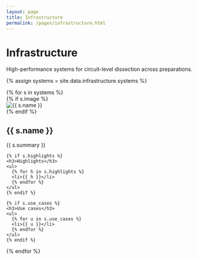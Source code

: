 ```yaml
---
layout: page
title: Infrastructure
permalink: /pages/infrastructure.html
---
```


# Infrastructure

High-performance systems for circuit-level dissection across preparations.

{% assign systems = site.data.infrastructure.systems %}
<div class="grid">
{% for s in systems %}
  <div class="grid-item">
    {% if s.image %}
    <div class="img-wrap">
      <img src="{{ s.image }}" alt="{{ s.name }}" />
    </div>
    {% endif %}
    <h2>{{ s.name }}</h2>
    <p>{{ s.summary }}</p>

    {% if s.highlights %}
    <h3>Highlights</h3>
    <ul>
      {% for h in s.highlights %}
      <li>{{ h }}</li>
      {% endfor %}
    </ul>
    {% endif %}

    {% if s.use_cases %}
    <h3>Use cases</h3>
    <ul>
      {% for u in s.use_cases %}
      <li>{{ u }}</li>
      {% endfor %}
    </ul>
    {% endif %}
  </div>
{% endfor %}
</div>
